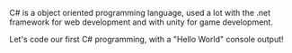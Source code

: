 C# is a object oriented programming language, used a lot with the .net framework for web development and with unity for game development. 

Let's code our first C# programming, with a "Hello World" console output!